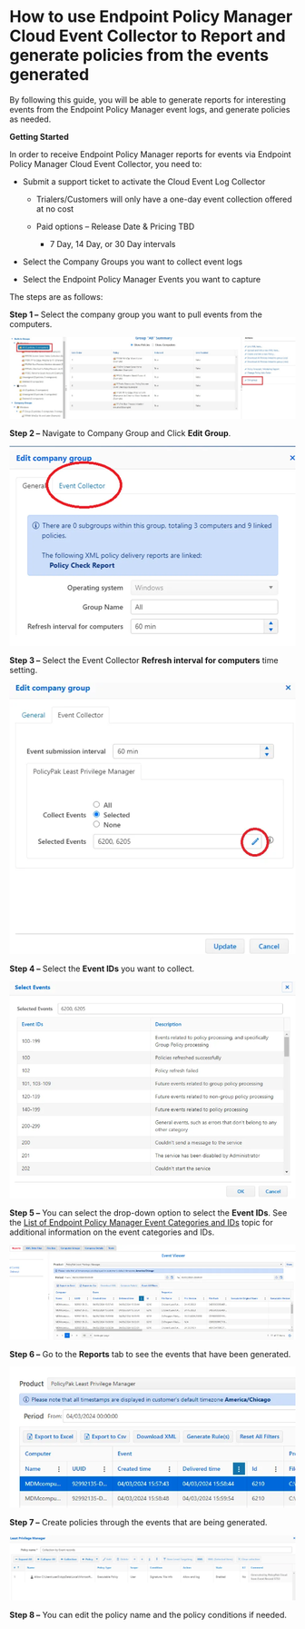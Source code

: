 # How to use Endpoint Policy Manager Cloud Event Collector to Report and generate policies from the events generated

By following this guide, you will be able to generate reports for interesting events from the
Endpoint Policy Manager event logs, and generate policies as needed.

**Getting Started**

In order to receive Endpoint Policy Manager reports for events via Endpoint Policy Manager Cloud
Event Collector, you need to:

- Submit a support ticket to activate the Cloud Event Log Collector

    - Trialers/Customers will only have a one-day event collection offered at no cost
    - Paid options – Release Date & Pricing TBD

        - 7 Day, 14 Day, or 30 Day intervals

- Select the Company Groups you want to collect event logs
- Select the Endpoint Policy Manager Events you want to capture

The steps are as follows:

**Step 1 –** Select the company group you want to pull events from the computers.

![1331_1_596df1241c37a16d07ab1a0112189b90](../../../../../static/img/product_docs/policypak/policypak/cloud/eventcollection/1331_1_596df1241c37a16d07ab1a0112189b90.jpeg)

**Step 2 –** Navigate to Company Group and Click **Edit Group**.

![1331_2_669b3e1fe0433c37d3167839136d8706](../../../../../static/img/product_docs/policypak/policypak/cloud/eventcollection/1331_2_669b3e1fe0433c37d3167839136d8706.webp)

**Step 3 –** Select the Event Collector **Refresh interval for computers** time setting.

![1331_3_ad00e7dbb30a04f1f0870f28a6bc6255](../../../../../static/img/product_docs/policypak/policypak/cloud/eventcollection/1331_3_ad00e7dbb30a04f1f0870f28a6bc6255.webp)

**Step 4 –** Select the **Event IDs** you want to collect.

![1331_4_7343ac11bad81555a0df4d9b989c7992](../../../../../static/img/product_docs/policypak/policypak/cloud/eventcollection/1331_4_7343ac11bad81555a0df4d9b989c7992.webp)

**Step 5 –** You can select the drop-down option to select the **Event IDs**. See the
[List of Endpoint Policy Manager Event Categories and IDs](../../tips/eventcategories.md) topic for
additional information on the event categories and IDs.

![1331_5_1abd34538213d5d2da7bf97cdc936d01](../../../../../static/img/product_docs/policypak/policypak/cloud/eventcollection/1331_5_1abd34538213d5d2da7bf97cdc936d01.webp)

**Step 6 –** Go to the **Reports** tab to see the events that have been generated.

![1331_6_b02b2b1b225df20c25a38f3315efde31](../../../../../static/img/product_docs/policypak/policypak/cloud/eventcollection/1331_6_b02b2b1b225df20c25a38f3315efde31.webp)

**Step 7 –** Create policies through the events that are being generated.

![1331_7_1836b2dba9db9365124356840324b8d1](../../../../../static/img/product_docs/policypak/policypak/cloud/eventcollection/1331_7_1836b2dba9db9365124356840324b8d1.webp)

**Step 8 –** You can edit the policy name and the policy conditions if needed.
